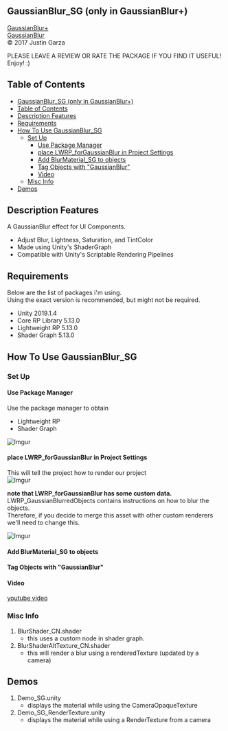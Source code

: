 GaussianBlur_SG (only in GaussianBlur+)
-------------------------------------
[GaussianBlur+](http://u3d.as/1wQD)  
[GaussianBlur](http://u3d.as/yJk)  
© 2017 Justin Garza

PLEASE LEAVE A REVIEW OR RATE THE PACKAGE IF YOU FIND IT USEFUL!
Enjoy! :)

## Table of Contents

<!--TOC-->
- [GaussianBlur_SG (only in GaussianBlur+)](#GaussianBlurSG-only-in-GaussianBlur)
- [Table of Contents](#Table-of-Contents)
- [Description Features](#Description-Features)
- [Requirements](#Requirements)
- [How To Use GaussianBlur_SG](#How-To-Use-GaussianBlurSG)
    - [Set Up](#Set-Up)
        - [Use Package Manager](#Use-Package-Manager)
        - [place LWRP_forGaussianBlur in Project Settings](#place-LWRPforGaussianBlur-in-Project-Settings)
        - [Add BlurMaterial_SG to objects](#Add-BlurMaterialSG-to-objects)
        - [Tag Objects with "GaussianBlur"](#Tag-Objects-with-%22GaussianBlur%22)
        - [Video](#Video)
    - [Misc Info](#Misc-Info)
- [Demos](#Demos)

<!--TOC-->

## Description Features

A GaussianBlur effect for UI Components.

* Adjust Blur, Lightness, Saturation, and TintColor 
* Made using Unity's ShaderGraph
* Compatible with Unity's Scriptable Rendering Pipelines 


## Requirements

Below are the list of packages i'm using.  
Using the exact version is recommended, but might not be required.

* Unity 2019.1.4
* Core RP Library 5.13.0
* Lightweight RP 5.13.0
* Shader Graph 5.13.0


## How To Use GaussianBlur_SG

### Set Up

#### Use Package Manager
Use the package manager to obtain 
* Lightweight RP
* Shader Graph

![Imgur](https://i.imgur.com/gJp0iWZm.png)

#### place LWRP_forGaussianBlur in Project Settings
This will tell the project how to render our project  
![Imgur](https://i.imgur.com/0V4h0xAm.png)

**note that LWRP_forGaussianBlur has some custom data.**
LWRP_GaussianBlurredObjects contains instructions on how to blur the objects.  
Therefore, if you decide to merge this asset with other custom renderers we'll need to change this.  

![Imgur](https://i.imgur.com/dRybf88m.png)

#### Add BlurMaterial_SG to objects

#### Tag Objects with "GaussianBlur"

#### Video
[youtube video](https://youtu.be/_d0XQOhKUwE)

### Misc Info

1. BlurShader_CN.shader 
    * this uses a custom node in shader graph.
2. BlurShaderAltTexture_CN.shader 
    * this will render a blur using a renderedTexture (updated by a camera)
  
## Demos

1. Demo_SG.unity
    * displays the material while using the CameraOpaqueTexture
2. Demo_SG_RenderTexture.unity
   * displays the material while using a RenderTexture from a camera

